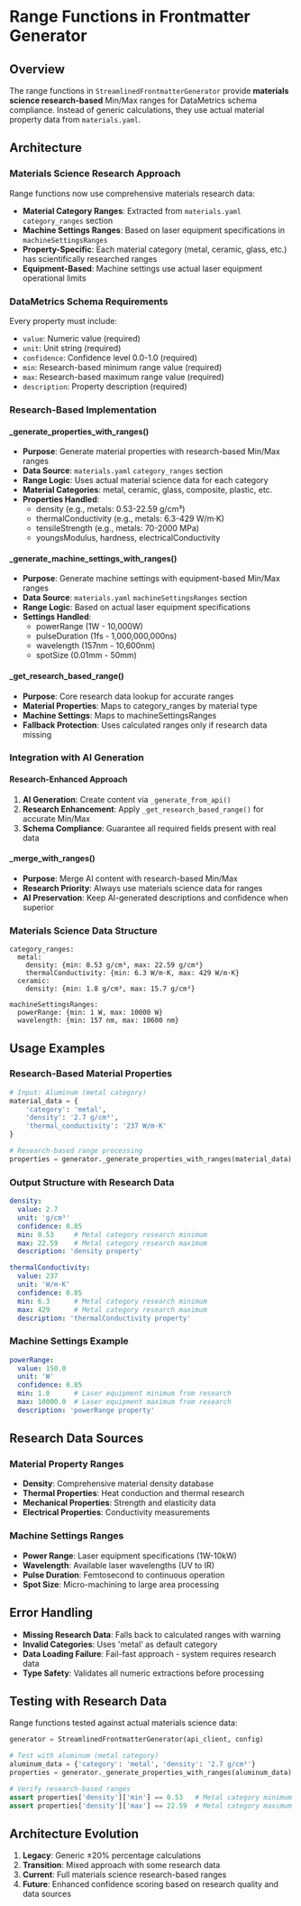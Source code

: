 # Range Functions in Frontmatter Generator

## Overview
The range functions in `StreamlinedFrontmatterGenerator` provide **materials science research-based** Min/Max ranges for DataMetrics schema compliance. Instead of generic calculations, they use actual material property data from `materials.yaml`.

## Architecture

### Materials Science Research Approach
Range functions now use comprehensive materials research data:
- **Material Category Ranges**: Extracted from `materials.yaml` `category_ranges` section
- **Machine Settings Ranges**: Based on laser equipment specifications in `machineSettingsRanges`
- **Property-Specific**: Each material category (metal, ceramic, glass, etc.) has scientifically researched ranges
- **Equipment-Based**: Machine settings use actual laser equipment operational limits

### DataMetrics Schema Requirements
Every property must include:
- `value`: Numeric value (required)
- `unit`: Unit string (required) 
- `confidence`: Confidence level 0.0-1.0 (required)
- `min`: Research-based minimum range value (required)
- `max`: Research-based maximum range value (required)
- `description`: Property description (required)

### Research-Based Implementation

#### _generate_properties_with_ranges()
- **Purpose**: Generate material properties with research-based Min/Max ranges
- **Data Source**: `materials.yaml` `category_ranges` section
- **Range Logic**: Uses actual material science data for each category
- **Material Categories**: metal, ceramic, glass, composite, plastic, etc.
- **Properties Handled**: 
  - density (e.g., metals: 0.53-22.59 g/cm³)
  - thermalConductivity (e.g., metals: 6.3-429 W/m·K)
  - tensileStrength (e.g., metals: 70-2000 MPa)
  - youngsModulus, hardness, electricalConductivity

#### _generate_machine_settings_with_ranges() 
- **Purpose**: Generate machine settings with equipment-based Min/Max ranges
- **Data Source**: `materials.yaml` `machineSettingsRanges` section
- **Range Logic**: Based on actual laser equipment specifications
- **Settings Handled**:
  - powerRange (1W - 10,000W)
  - pulseDuration (1fs - 1,000,000,000ns)
  - wavelength (157nm - 10,600nm)
  - spotSize (0.01mm - 50mm)

#### _get_research_based_range()
- **Purpose**: Core research data lookup for accurate ranges
- **Material Properties**: Maps to category_ranges by material type
- **Machine Settings**: Maps to machineSettingsRanges
- **Fallback Protection**: Uses calculated ranges only if research data missing

### Integration with AI Generation

#### Research-Enhanced Approach
1. **AI Generation**: Create content via `_generate_from_api()`
2. **Research Enhancement**: Apply `_get_research_based_range()` for accurate Min/Max
3. **Schema Compliance**: Guarantee all required fields present with real data

#### _merge_with_ranges()
- **Purpose**: Merge AI content with research-based Min/Max
- **Research Priority**: Always use materials science data for ranges
- **AI Preservation**: Keep AI-generated descriptions and confidence when superior

### Materials Science Data Structure
```
category_ranges:
  metal:
    density: {min: 0.53 g/cm³, max: 22.59 g/cm³}
    thermalConductivity: {min: 6.3 W/m·K, max: 429 W/m·K}
  ceramic:
    density: {min: 1.8 g/cm³, max: 15.7 g/cm³}
    
machineSettingsRanges:
  powerRange: {min: 1 W, max: 10000 W}
  wavelength: {min: 157 nm, max: 10600 nm}
```

## Usage Examples

### Research-Based Material Properties
```python
# Input: Aluminum (metal category)
material_data = {
    'category': 'metal',
    'density': '2.7 g/cm³',
    'thermal_conductivity': '237 W/m·K'
}

# Research-based range processing
properties = generator._generate_properties_with_ranges(material_data)
```

### Output Structure with Research Data
```yaml
density:
  value: 2.7
  unit: 'g/cm³' 
  confidence: 0.85
  min: 0.53     # Metal category research minimum
  max: 22.59    # Metal category research maximum
  description: 'density property'

thermalConductivity:
  value: 237
  unit: 'W/m·K'
  confidence: 0.85
  min: 6.3      # Metal category research minimum
  max: 429      # Metal category research maximum
  description: 'thermalConductivity property'
```

### Machine Settings Example
```yaml
powerRange:
  value: 150.0
  unit: 'W'
  confidence: 0.85
  min: 1.0      # Laser equipment minimum from research
  max: 10000.0  # Laser equipment maximum from research
  description: 'powerRange property'
```

## Research Data Sources

### Material Property Ranges
- **Density**: Comprehensive material density database
- **Thermal Properties**: Heat conduction and thermal research
- **Mechanical Properties**: Strength and elasticity data
- **Electrical Properties**: Conductivity measurements

### Machine Settings Ranges  
- **Power Range**: Laser equipment specifications (1W-10kW)
- **Wavelength**: Available laser wavelengths (UV to IR)
- **Pulse Duration**: Femtosecond to continuous operation
- **Spot Size**: Micro-machining to large area processing

## Error Handling
- **Missing Research Data**: Falls back to calculated ranges with warning
- **Invalid Categories**: Uses 'metal' as default category
- **Data Loading Failure**: Fail-fast approach - system requires research data
- **Type Safety**: Validates all numeric extractions before processing

## Testing with Research Data
Range functions tested against actual materials science data:
```python
generator = StreamlinedFrontmatterGenerator(api_client, config)

# Test with aluminum (metal category)
aluminum_data = {'category': 'metal', 'density': '2.7 g/cm³'}
properties = generator._generate_properties_with_ranges(aluminum_data)

# Verify research-based ranges
assert properties['density']['min'] == 0.53   # Metal category minimum
assert properties['density']['max'] == 22.59  # Metal category maximum
```

## Architecture Evolution
1. **Legacy**: Generic ±20% percentage calculations
2. **Transition**: Mixed approach with some research data
3. **Current**: Full materials science research-based ranges
4. **Future**: Enhanced confidence scoring based on research quality and data sources